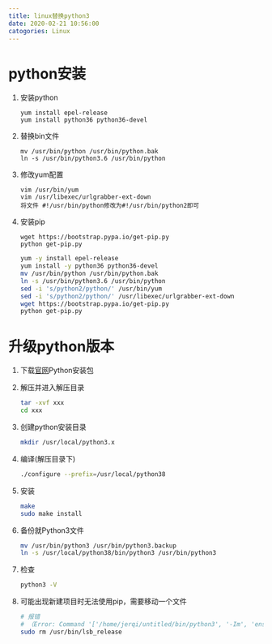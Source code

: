 ```yaml
---
title: linux替换python3
date: 2020-02-21 10:56:00
catogories: Linux
---
```

<!-- TOC START min:1 max:3 link:true asterisk:false update:true -->

<!-- TOC END -->
<!--more-->

# python安装
1.  安装python
    ```
    yum install epel-release
    yum install python36 python36-devel
    ```

2.  替换bin文件
    ```
    mv /usr/bin/python /usr/bin/python.bak
    ln -s /usr/bin/python3.6 /usr/bin/python
    ```

3.  修改yum配置
    ```
    vim /usr/bin/yum
    vim /usr/libexec/urlgrabber-ext-down
    将文件 #!/usr/bin/python修改为#!/usr/bin/python2即可
    ```

4.  安装pip
    ```
    wget https://bootstrap.pypa.io/get-pip.py
    python get-pip.py
    ```


    ```sh
    yum -y install epel-release
    yum install -y python36 python36-devel
    mv /usr/bin/python /usr/bin/python.bak
    ln -s /usr/bin/python3.6 /usr/bin/python
    sed -i 's/python2/python/' /usr/bin/yum
    sed -i 's/python2/python/' /usr/libexec/urlgrabber-ext-down
    wget https://bootstrap.pypa.io/get-pip.py
    python get-pip.py
    ```

# 升级python版本
1.  下载[官网](https://www.python.org/ftp/python/)Python安装包

2.  解压并进入解压目录
    ```sh
    tar -xvf xxx
    cd xxx
    ```

3.  创建python安装目录
    ```sh
    mkdir /usr/local/python3.x
    ```

4.  编译(解压目录下)
    ```sh
    ./configure --prefix=/usr/local/python38
    ```

5.  安装
    ```sh
    make
    sudo make install
    ```

6.  备份就Python3文件
    ```sh
    mv /usr/bin/python3 /usr/bin/python3.backup
    ln -s /usr/local/python38/bin/python3 /usr/bin/python3
    ```

7.  检查
    ```sh
    python3 -V
    ```

8.  可能出现新建项目时无法使用pip，需要移动一个文件
    ```sh
    # 报错
    # （Error: Command '['/home/jerqi/untitled/bin/python3', '-Im', 'ensurepip', '--upgrade', '--default-pip']' returned non-zero exit status 2.）
    sudo rm /usr/bin/lsb_release
    ```
